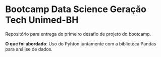 # Bootcamp Data Science Geração Tech Unimed-BH

 Repositório para entrega do primeiro desafio de projeto do bootcamp.
 
 **O que foi abordado**:
 Uso do Pyhton juntamente com a biblioteca Pandas para análise de dados.

